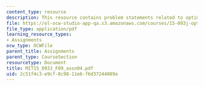 ```yaml
---
content_type: resource
description: This resource contains problem statements related to optimization methods.
file: https://ol-ocw-studio-app-qa.s3.amazonaws.com/courses/15-093j-optimization-methods-fall-2009/2c51f4c3e9cf8c9811e6f6d37244089a_MIT15_093J_F09_assn04.pdf
file_type: application/pdf
learning_resource_types:
- Assignments
ocw_type: OCWFile
parent_title: Assignments
parent_type: CourseSection
resourcetype: Document
title: MIT15_093J_F09_assn04.pdf
uid: 2c51f4c3-e9cf-8c98-11e6-f6d37244089a
---
```

